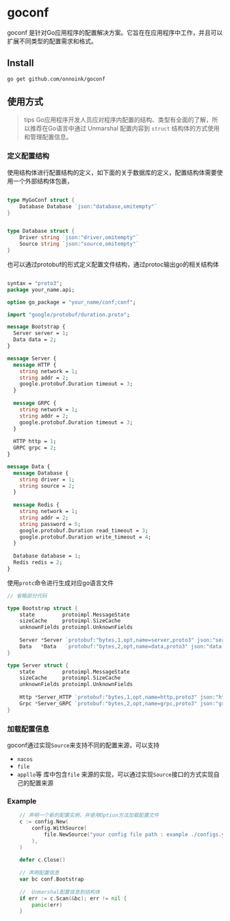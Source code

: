 # goconf


goconf 是针对Go应用程序的配置解决方案。它旨在在应用程序中工作，并且可以扩展不同类型的配置需求和格式。

## Install

```shell
go get github.com/onnoink/goconf
```


## 使用方式


> tips Go应用程序开发人员应对程序内配置的结构、类型有全面的了解，所以推荐在Go语言中通过 Unmarshal 配置内容到 `struct` 结构体的方式使用和管理配置信息。


### 定义配置结构

使用结构体进行配置结构的定义，如下面的关于数据库的定义，配置结构体需要使用一个外部结构体包裹，

```go

type MyGoConf struct {
	Database Database `json:"database,omitempty"`
}


type Database struct {
	Driver string `json:"driver,omitempty"`
	Source string `json:"source,omitempty"`
}

```

也可以通过protobuf的形式定义配置文件结构，通过protoc输出go的相关结构体

```protobuf

syntax = "proto3";
package your_name.api;

option go_package = "your_name/conf;conf";

import "google/protobuf/duration.proto";

message Bootstrap {
  Server server = 1;
  Data data = 2;
}

message Server {
  message HTTP {
    string network = 1;
    string addr = 2;
    google.protobuf.Duration timeout = 3;
  }
  
  message GRPC {
    string network = 1;
    string addr = 2;
    google.protobuf.Duration timeout = 3;
  }
  
  HTTP http = 1;
  GRPC grpc = 2;
}

message Data {
  message Database {
    string driver = 1;
    string source = 2;
  }
  
  message Redis {
    string network = 1;
    string addr = 2;
    string password = 5;
    google.protobuf.Duration read_timeout = 3;
    google.protobuf.Duration write_timeout = 4;
  }
  
  Database database = 1;
  Redis redis = 2;
}

```

使用`protc`命令进行生成对应go语言文件

```go 
// 省略部分代码

type Bootstrap struct {
    state         protoimpl.MessageState
    sizeCache     protoimpl.SizeCache
    unknownFields protoimpl.UnknownFields
    
    Server *Server `protobuf:"bytes,1,opt,name=server,proto3" json:"server,omitempty"`
    Data   *Data   `protobuf:"bytes,2,opt,name=data,proto3" json:"data,omitempty"`
}

type Server struct {
    state         protoimpl.MessageState
    sizeCache     protoimpl.SizeCache
    unknownFields protoimpl.UnknownFields
    
    Http *Server_HTTP `protobuf:"bytes,1,opt,name=http,proto3" json:"http,omitempty"`
    Grpc *Server_GRPC `protobuf:"bytes,2,opt,name=grpc,proto3" json:"grpc,omitempty"`
}

```

### 加载配置信息 
goconf通过实现`Source`来支持不同的配置来源，可以支持
* `nacos`
* `file`
* `appllo`等
库中包含`file` 来源的实现，可以通过实现`Source`接口的方式实现自己的配置来源

### Example

```go
    // 声明一个新的配置实例，并使用Option方法加载配置文件
    c := config.New(
        config.WithSource(
            file.NewSource("your config file path : example ./configs.yaml"),
        ),
    )
	
	defer c.Close()
	
	// 声明配置信息
    var bc conf.Bootstrap
	
	//  Unmarshal配置信息到结构体
    if err := c.Scan(&bc); err != nil {
        panic(err)
    }
```



